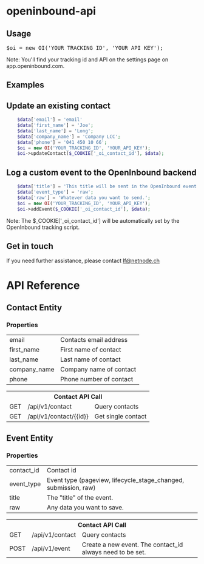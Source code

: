 # openinbound-api

## Usage ##
<pre>$oi = new OI('YOUR_TRACKING_ID', 'YOUR_API_KEY');</pre>

Note: You'll find your tracking id and API on the settings page on app.openinbound.com.

## Examples ##
## Update an existing contact ##
```php
    $data['email'] = 'email'
    $data['first_name'] = 'Joe';
    $data['last_name'] = 'Long';
    $data['company_name'] = 'Company LCC';
    $data['phone'] = '041 450 10 66';
    $oi = new OI('YOUR_TRACKING_ID', 'YOUR_API_KEY');
    $oi->updateContact($_COOKIE['_oi_contact_id'], $data);
```
    
</pre>

## Log a custom event to the OpenInbound backend ##
```php
    $data['title'] = 'This title will be sent in the OpenInbound event list';
    $data['event_type'] = 'raw';
    $data['raw'] = 'Whatever data you want to send.';
    $oi = new OI('YOUR_TRACKING_ID', 'YOUR_API_KEY');
    $oi->addEvent($_COOKIE['_oi_contact_id'], $data);
```


Note: The $_COOKIE['_oi_contact_id'] will be automatically set by the OpenInbound tracking script.

## Get in touch ##
If you need further assistance, please contact lf@netnode.ch

# API Reference ###

## Contact Entity ##

### Properties ###
<table>
<tr>
<td>email</td>
<td>Contacts email address</td>
</tr>
<tr>
<td>first_name</td>
<td>First name of contact</td>
</tr>
<tr>
<td>last_name</td>
<td>Last name of contact</td>
</tr>
<tr>
<td>company_name</td>
<td>Company name of contact</td>
</tr>
<tr>
<td>phone</td>
<td>Phone number of contact</td>
</tr>
</table>


<table>
<tr>
<th colspan="3">Contact API Call</th>
<tr>
<td>GET</td>
<td>/api/v1/contact</td>
<td>Query contacts</td>
</tr>
<tr>
<td>GET</td>
<td>/api/v1/contact/{{id}}</td>
<td>Get single contact</td>
</tr>
</table>

## Event Entity ##

### Properties ###
<table>
<tr>
<td>contact_id</td>
<td>Contact id</td>
</tr>
<tr>
<td>event_type</td>
<td>Event type (pageview, lifecycle_stage_changed, submission, raw)</td>
</tr>
<tr>
<td>title</td>
<td>The "title" of the event.</td>
</tr>
<tr>
<td>raw</td>
<td>Any data you want to save.</td>
</tr>
</table>


<table>
<tr>
<th colspan="3">Contact API Call</th>
<tr>
<td>GET</td>
<td>/api/v1/contact</td>
<td>Query contacts</td>
</tr>
<tr>
<td>POST</td>
<td>/api/v1/event</td>
<td>Create a new event. The contact_id always need to be set.</td>
</tr>
</table>


